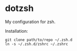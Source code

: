 dotzsh
======
My configuration for zsh.

Installation:

    git clone path/to/repo ~/.zsh.d
    ln -s ~/.zsh.d/zshrc ~/.zshrc

